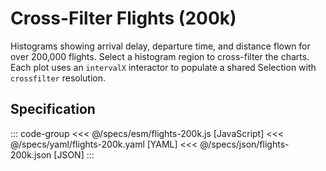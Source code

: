 <script setup>
  import { reset } from '@uwdata/vgplot';
  reset();
</script>

# Cross-Filter Flights (200k)

Histograms showing arrival delay, departure time, and distance flown for over 200,000 flights.
Select a histogram region to cross-filter the charts.
Each plot uses an `intervalX` interactor to populate a shared Selection
with `crossfilter` resolution.

<Example spec="/specs/yaml/flights-200k.yaml" />

## Specification

::: code-group
<<< @/specs/esm/flights-200k.js [JavaScript]
<<< @/specs/yaml/flights-200k.yaml [YAML]
<<< @/specs/json/flights-200k.json [JSON]
:::
